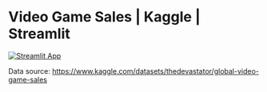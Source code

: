 # Video Game Sales | Kaggle | Streamlit

[![Streamlit App](https://static.streamlit.io/badges/streamlit_badge_black_white.svg)](
    https://video-game-sales.streamlit.app/
)

Data source: https://www.kaggle.com/datasets/thedevastator/global-video-game-sales
